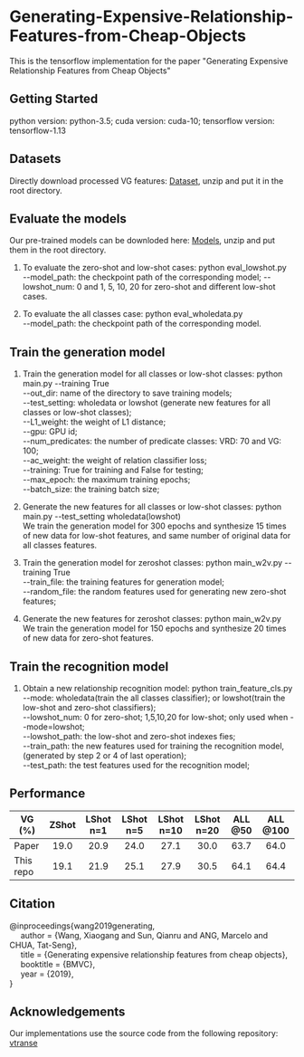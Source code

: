 # Generating-Expensive-Relationship-Features-from-Cheap-Objects
This is the tensorflow implementation for the paper "Generating Expensive Relationship Features from Cheap Objects"

## Getting Started
python version: python-3.5;  cuda version: cuda-10;  tensorflow version: tensorflow-1.13

## Datasets
Directly download processed VG features: [Dataset](https://drive.google.com/file/d/1fA7Qt7zkVtLnZv9Hmh2OHjz6V1HpXMin/view?usp=sharing), unzip and put it in the root directory.

## Evaluate the models
Our pre-trained models can be downloded here: [Models](https://drive.google.com/open?id=11Np9o5dOnxIS1uT-ibyRRHpc9WOXK8xc), unzip and put them in the root directory.  
1. To evaluate the zero-shot and low-shot cases: python eval_lowshot.py  
    --model_path: the checkpoint path of the corresponding model;
    --lowshot_num: 0 and 1, 5, 10, 20 for zero-shot and different low-shot cases.

2. To evaluate the all classes case: python eval_wholedata.py  
    --model_path: the checkpoint path of the corresponding model.

## Train the generation model
1. Train the generation model for all classes or low-shot classes: python main.py --training True    
    --out_dir: name of the directory to save training models;  
    --test_setting: wholedata or lowshot (generate new features for all classes or low-shot classes);  
    --L1_weight: the weight of L1 distance;  
    --gpu: GPU id;  
    --num_predicates: the number of predicate classes: VRD: 70 and VG: 100;  
    --ac_weight: the weight of relation classifier loss;  
    --training: True for training and False for testing;  
    --max_epoch: the maximum training epochs;  
    --batch_size: the training batch size;  
  
2. Generate the new features for all classes or low-shot classes: python main.py --test_setting wholedata(lowshot)  
   We train the generation model for 300 epochs and synthesize 15 times of new data for low-shot features, and same number of original data for all classes features.

3. Train the generation model for zeroshot classes: python main_w2v.py --training True  
    --train_file: the training features for generation model;  
    --random_file: the random features used for generating new zero-shot features;  
    
4. Generate the new features for zeroshot classes: python main_w2v.py  
   We train the generation model for 150 epochs and synthesize 20 times of new data for zero-shot features.

## Train the recognition model
1. Obtain a new relationship recognition model: python train_feature_cls.py  
		--mode: wholedata(train the all classes classifier); or lowshot(train the low-shot and zero-shot classifiers);  
		--lowshot_num: 0 for zero-shot; 1,5,10,20 for low-shot; only used when --mode=lowshot;  
		--lowshot_path: the low-shot and zero-shot indexes fies;  
		--train_path: the new features used for training the recognition model, (generated by step 2 or 4 of last operation);    
		--test_path: the test features used for the recognition model;  
  
## Performance
| VG (%)        | ZShot     |  LShot n=1  | LShot n=5 | LShot n=10  |  LShot n=20  |  ALL @50   |  ALL @100  |
| ------ |:------:|:------:|:------:|:------:|:------:|:------:|:------:|
| Paper     |     19.0     |     20.9     |     24.0     |     27.1     |     30.0     |     63.7     |     64.0     |  
| This repo |     19.1     |     21.9     |     25.1     |     27.9     |     30.5     |     64.1     |     64.4     |  

## Citation
@inproceedings{wang2019generating,  
&nbsp;&nbsp;&nbsp;&nbsp;      author    = {Wang, Xiaogang and Sun, Qianru and ANG, Marcelo and CHUA, Tat-Seng},  
&nbsp;&nbsp;&nbsp;&nbsp;      title     = {Generating expensive relationship features from cheap objects},  
&nbsp;&nbsp;&nbsp;&nbsp;      booktitle = {BMVC},  
&nbsp;&nbsp;&nbsp;&nbsp;      year      = {2019},  
}

## Acknowledgements
Our implementations use the source code from the following repository:  
[vtranse](https://github.com/yangxuntu/vrd)
